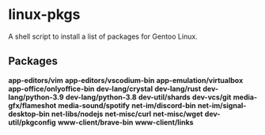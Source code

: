 # linux-pkgs

A shell script to install a list of packages for Gentoo Linux.

## Packages

**app-editors/vim**
**app-editors/vscodium-bin**
**app-emulation/virtualbox**
**app-office/onlyoffice-bin**
**dev-lang/crystal**
**dev-lang/rust**
**dev-lang/python-3.9**
**dev-lang/python-3.8**
**dev-util/shards**
**dev-vcs/git**
**media-gfx/flameshot**
**media-sound/spotify**
**net-im/discord-bin**
**net-im/signal-desktop-bin**
**net-libs/nodejs**
**net-misc/curl**
**net-misc/wget**
**dev-util/pkgconfig**
**www-client/brave-bin**
**www-client/links**
